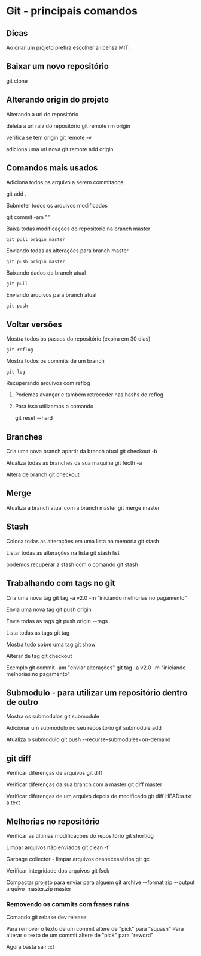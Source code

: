 # Git - principais comandos

## Dicas

Ao criar um projeto prefira escolher a licensa MIT.

## Baixar um novo repositório

git clone <url> <nome-pasta>

## Alterando origin do projeto

Alterando a url do repositório

deleta a url raiz do repositório
git remote rm origin

verifica se tem origin
git remote -v

adiciona uma url nova
git remote add origin <nova-url>

## Comandos mais usados

Adiciona todos os arquivo a serem commitados
  
  git add .

Submeter todos os arquivos modificados
  
  git commit -am "<mensagem>"


Baixa todas modificações do repositório na branch master

    git pull origin master

Enviando todas as alterações para branch master

    git push origin master
  
Baixando dados da branch atual
  
    git pull
  
Enviando arquivos para branch atual
  
    git push

## Voltar versões

Mostra todos os passos do repositório (expira em 30 dias)

    git reflog

Mostra todos os commits de um branch
    
    git log

Recuperando arquivos com reflog

1. Podemos avançar e também retroceder nas hashs do reflog
2. Para isso utilizamos o comando
    
    git reset --hard <hash>

## Branches

Cria uma nova branch apartir da branch atual
    git checkout -b <nova-branch>

Atualiza todas as branches da sua maquina
    git fecth -a

Altera de branch
    git checkout <nome>

## Merge

Atualiza a branch atual com a branch master
    git merge master

## Stash

Coloca todas as alterações em uma lista na memória
    git stash

Listar todas as alterações na lista
    git stash list

podemos recuperar a stash com o comando
    git stash <nome>

## Trabalhando com tags no git

Cria uma nova tag
    git tag -a v2.0 -m “iniciando melhorias no pagamento”

Envia uma nova tag
    git push origin <nome-tag>

Envia todas as tags
    git push origin --tags

Lista todas as tags
    git tag

Mostra tudo sobre uma tag
    git show <nome-tag>

Alterar de tag
    git checkout <nome-tag>

Exemplo
    git commit -am "enviar alterações"
    git tag -a v2.0 -m "iniciando melhorias no pagamento"

## Submodulo - para utilizar um repositório dentro de outro

Mostra os submodulos
    git submodule

Adicionar um submodulo no seu repositório
    git submodule add <url> <pasta>

Atualiza o submodulo
    git push --recurse-submodules=on-demand

## git diff

Verificar diferenças de arquivos
    git diff <arquivo1> <arquivo2>

Verificar diferenças da sua branch com a master
    git diff master

Verificar diferenças de um arquivo depois de modificado
    git diff HEAD:a.txt a.text

## Melhorias no repositório

Verificar as últimas modificações do repositório
    git shortlog

Limpar arquivos não enviados
    git clean -f

Garbage collector - limpar arquivos desnecessários
    git gc

Verificar integridade dos arquivos
    git fsck

Compactar projeto para enviar para alguém
    git archive --format zip --output arquivo_master.zip master

### Removendo os commits com frases ruins 

Comando
    git rebase dev release
 
Para remover o texto de um commit altere de "pick" para "squash"
Para alterar o texto de um commit altere de "pick" para "reword"

Agora basta sair
    :x!
